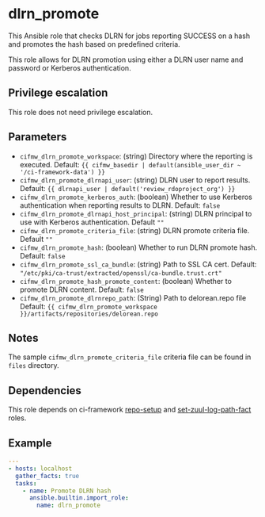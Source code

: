 # dlrn_promote
This Ansible role that checks DLRN for jobs reporting
SUCCESS on a hash and promotes the hash based on
predefined criteria.

This role allows for DLRN promotion using either a
DLRN user name and password or Kerberos authentication.

## Privilege escalation
This role does not need privilege escalation.

## Parameters
* `cifmw_dlrn_promote_workspace`: (string) Directory where the reporting is executed. Default: `{{ cifmw_basedir | default(ansible_user_dir ~ '/ci-framework-data') }}`
* `cifmw_dlrn_promote_dlrnapi_user`: (string) DLRN user to report results. Default: `{{ dlrnapi_user | default('review_rdoproject_org') }}`
* `cifmw_dlrn_promote_kerberos_auth`: (boolean) Whether to use Kerberos authentication when reporting results to DLRN. Default: `false`
* `cifmw_dlrn_promote_dlrnapi_host_principal`: (string) DLRN principal to use with Kerberos authentication. Default `""`
* `cifmw_dlrn_promote_criteria_file`: (string) DLRN promote criteria file. Default `""`
* `cifmw_dlrn_promote_hash`: (boolean) Whether to run DLRN promote hash. Default: `false`
* `cifmw_dlrn_promote_ssl_ca_bundle`: (string) Path to SSL CA cert. Default: `"/etc/pki/ca-trust/extracted/openssl/ca-bundle.trust.crt"`
* `cifmw_dlrn_promote_hash_promote_content`: (boolean) Whether to promote DLRN content. Default: `false`
* `cifmw_dlrn_promote_dlrnrepo_path`: (String) Path to delorean.repo file Default: `{{ cifmw_dlrn_promote_workspace }}/artifacts/repositories/delorean.repo`

## Notes

The sample `cifmw_dlrn_promote_criteria_file` criteria file can be found in `files` directory.

## Dependencies

This role depends on ci-framework [repo-setup](https://github.com/openstack-k8s-operators/ci-framework/tree/main/roles/repo_setup)
and [set-zuul-log-path-fact](https://opendev.org/zuul/zuul-jobs/src/branch/master/roles/set-zuul-log-path-fact) roles.

## Example
```YAML
---
- hosts: localhost
  gather_facts: true
  tasks:
    - name: Promote DLRN hash
      ansible.builtin.import_role:
        name: dlrn_promote
